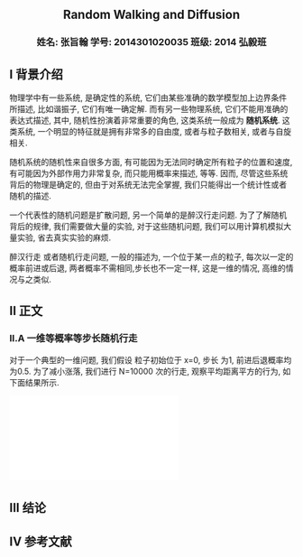 ## <center>Random Walking and Diffusion</center>

### <center> 姓名: 张旨翰 学号: 2014301020035  班级: 2014 弘毅班 </center>

## I 背景介绍
物理学中有一些系统, 是确定性的系统, 它们由某些准确的数学模型加上边界条件所描述, 比如谐振子, 它们有唯一确定解. 而有另一些物理系统, 它们不能用准确的表达式描述, 其中, 随机性扮演着非常重要的角色, 这类系统一般成为 **随机系统**. 这类系统, 一个明显的特征就是拥有非常多的自由度, 或者与粒子数相关, 或者与自旋相关.

随机系统的随机性来自很多方面, 有可能因为无法同时确定所有粒子的位置和速度, 有可能因为外部作用力非常复杂, 而只能用概率来描述, 等等. 因而, 尽管这些系统背后的物理是确定的, 但由于对系统无法完全掌握, 我们只能得出一个统计性或者随机的描述.

一个代表性的随机问题是扩散问题, 另一个简单的是醉汉行走问题. 为了了解随机背后的规律, 我们需要做大量的实验, 对于这些随机问题, 我们可以用计算机模拟大量实验, 省去真实实验的麻烦.

醉汉行走 或者随机行走问题, 一般的描述为, 一个位于某一点的粒子, 每次以一定的概率前进或后退, 两者概率不需相同,步长也不一定一样, 这是一维的情况, 高维的情况与之类似.

## II 正文

### II.A 一维等概率等步长随机行走
对于一个典型的一维问题, 我们假设 粒子初始位于 x=0, 步长 为1, 前进后退概率均为0.5. 为了减小涨落, 我们进行 N=10000 次的行走, 观察平均距离平方的行为, 如下面结果所示.

![one_walk](./rand1d_0.5.pdf)

## III 结论

## IV 参考文献
